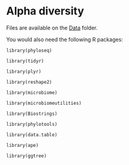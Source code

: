 # Alpha diversity 

Files are available on the [Data](https://github.com/alehsierra/Lichen_Microbiome/tree/master/Data) folder.

You would also need the following R packages:

`library(phyloseq)`

`library(tidyr)`

`library(plyr)`

`library(reshape2)`

`library(microbiome)`

`library(microbiomeutilities)`

`library(Biostrings)`

`library(phylotools)`

`library(data.table)`

`library(ape)`

`library(ggtree)`
